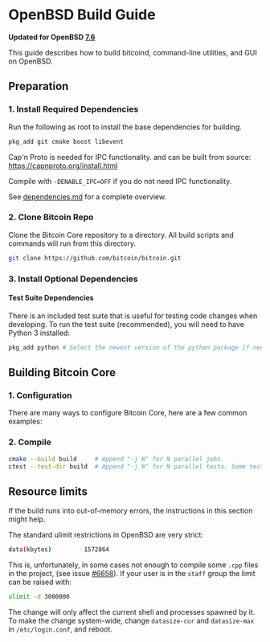 # OpenBSD Build Guide

**Updated for OpenBSD [7.6](https://www.openbsd.org/76.html)**

This guide describes how to build bitcoind, command-line utilities, and GUI on OpenBSD.

## Preparation

### 1. Install Required Dependencies
Run the following as root to install the base dependencies for building.

```bash
pkg_add git cmake boost libevent
```

Cap'n Proto is needed for IPC functionality.
and can be built from source: https://capnproto.org/install.html

Compile with `-DENABLE_IPC=OFF` if you do not need IPC functionality.

See [dependencies.md](dependencies.md) for a complete overview.

### 2. Clone Bitcoin Repo
Clone the Bitcoin Core repository to a directory. All build scripts and commands will run from this directory.
``` bash
git clone https://github.com/bitcoin/bitcoin.git
```

### 3. Install Optional Dependencies

#### Test Suite Dependencies
There is an included test suite that is useful for testing code changes when developing.
To run the test suite (recommended), you will need to have Python 3 installed:

```bash
pkg_add python # Select the newest version of the python package if necessary.
```

## Building Bitcoin Core

### 1. Configuration

There are many ways to configure Bitcoin Core, here are a few common examples:

### 2. Compile

```bash
cmake --build build     # Append "-j N" for N parallel jobs.
ctest --test-dir build  # Append "-j N" for N parallel tests. Some tests are disabled if Python 3 is not available.
```

## Resource limits

If the build runs into out-of-memory errors, the instructions in this section
might help.

The standard ulimit restrictions in OpenBSD are very strict:
```bash
data(kbytes)         1572864
```

This is, unfortunately, in some cases not enough to compile some `.cpp` files in the project,
(see issue [#6658](https://github.com/bitcoin/bitcoin/issues/6658)).
If your user is in the `staff` group the limit can be raised with:
```bash
ulimit -d 3000000
```
The change will only affect the current shell and processes spawned by it. To
make the change system-wide, change `datasize-cur` and `datasize-max` in
`/etc/login.conf`, and reboot.
